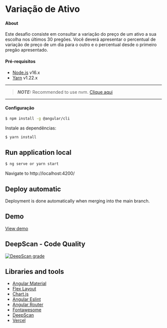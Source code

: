# Variação de Ativo

#### About

Este desafio consiste em consultar a variação do preço de um ativo a sua escolha nos últimos 30 pregões. Você deverá apresentar o percentual de variação de preço de um dia para o outro e o percentual desde o primeiro pregão apresentado.

#### Pré-requisitos

- [Node.js](https://nodejs.org/en/) v16.x
- [Yarn](https://yarnpkg.com/) v1.22.x

---
> **_NOTE:_**  Recommended to use nvm. [Clique aqui](https://github.com/nvm-sh/nvm)
---

#### Configuração

```bash
$ npm install -g @angular/cli
```

Instale as dependências:
```bash
$ yarn install
```

## Run application local

```bash
$ ng serve or yarn start
```

Navigate to http://localhost:4200/

## Deploy automatic

Deployment is done automatically when merging into the main branch.

## Demo
[View demo](https://variacao-ativo.vercel.app/)

## DeepScan - Code Quality
[![DeepScan grade](https://deepscan.io/api/teams/20077/projects/23525/branches/715922/badge/grade.svg)](https://deepscan.io/dashboard#view=project&tid=20077&pid=23525&bid=715922)

## Libraries and tools
* [Angular Material](https://material.angular.io/)
* [Flex Layout](https://github.com/angular/flex-layout)
* [Chart.js](https://www.chartjs.org/)
* [Angular Eslint](https://github.com/angular-eslint/angular-eslint)
* [Angular Router](https://angular.io/guide/router)
* [Fontawesome](https://github.com/FortAwesome/angular-fontawesome)
* [DeepScan](https://deepscan.io/)
* [Vercel](https://vercel.com/dashboard)
